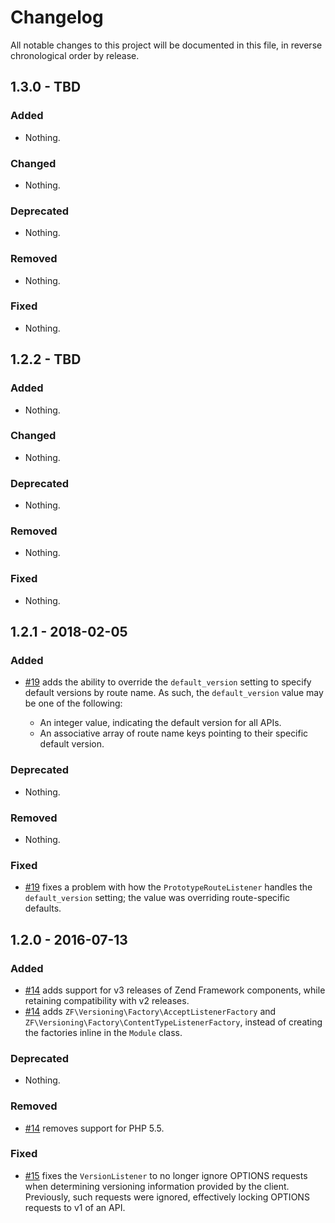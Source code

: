 # Changelog

All notable changes to this project will be documented in this file, in reverse chronological order by release.

## 1.3.0 - TBD

### Added

- Nothing.

### Changed

- Nothing.

### Deprecated

- Nothing.

### Removed

- Nothing.

### Fixed

- Nothing.

## 1.2.2 - TBD

### Added

- Nothing.

### Changed

- Nothing.

### Deprecated

- Nothing.

### Removed

- Nothing.

### Fixed

- Nothing.

## 1.2.1 - 2018-02-05

### Added

- [#19](https://github.com/zfcampus/zf-versioning/pull/19) adds the ability to
  override the `default_version` setting to specify default versions by route
  name. As such, the `default_version` value may be one of the following:

  - An integer value, indicating the default version for all APIs.
  - An associative array of route name keys pointing to their specific default version.

### Deprecated

- Nothing.

### Removed

- Nothing.

### Fixed

- [#19](https://github.com/zfcampus/zf-versioning/pull/19) fixes a problem with
  how the `PrototypeRouteListener` handles the `default_version` setting; the
  value was overriding route-specific defaults.

## 1.2.0 - 2016-07-13

### Added

- [#14](https://github.com/zfcampus/zf-versioning/pull/14) adds support for v3
  releases of Zend Framework components, while retaining compatibility with v2
  releases.
- [#14](https://github.com/zfcampus/zf-versioning/pull/14) adds
  `ZF\Versioning\Factory\AcceptListenerFactory` and
  `ZF\Versioning\Factory\ContentTypeListenerFactory`, instead of creating
  the factories inline in the `Module` class.

### Deprecated

- Nothing.

### Removed

- [#14](https://github.com/zfcampus/zf-versioning/pull/14) removes support for PHP 5.5.

### Fixed

- [#15](https://github.com/zfcampus/zf-versioning/pull/15) fixes the
  `VersionListener` to no longer ignore OPTIONS requests when determining
  versioning information provided by the client. Previously, such requests were
  ignored, effectively locking OPTIONS requests to v1 of an API.
